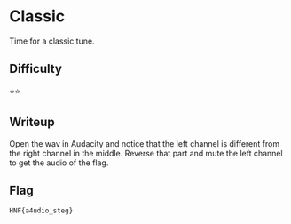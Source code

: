 # Classic

Time for a classic tune.

## Difficulty

⭐️⭐️

## Writeup

Open the wav in Audacity and notice that the left channel is different from the right channel in the middle. Reverse that part and mute the left channel to get the audio of the flag.

## Flag

`HNF{a4udio_steg}`
